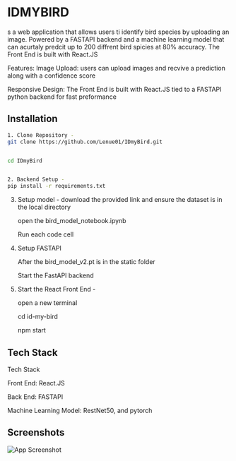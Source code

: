 # IDMYBIRD

s a web application that allows users ti identify bird species by uploading an image. Powered by a FASTAPI backend and a machine learning model that can acurtaly predcit up to 200 diffrent bird spicies at 80% accuracy. The Front End is built with React.JS


Features:
Image Upload: users can upload images and recvive a prediction along with a confidence score

Responsive Design: The Front End is built with React.JS tied to a FASTAPI python backend for fast preformance 





## Installation

```bash
1. Clone Repository -
git clone https://github.com/Lenue01/IDmyBird.git


cd IDmyBird


2. Backend Setup -
pip install -r requirements.txt
```
    

3. Setup model -
   download the provided link and ensure the dataset is in the local directory
   
   
   open the bird_model_notebook.ipynb
   
   
   Run each code cell



4. Setup FASTAPI
   
   
   After the bird_model_v2.pt is in the static folder
   
   
   Start the FastAPI backend

5. Start the React Front End -

   open a new terminal
   
   cd id-my-bird
   
   
   npm start


   

## Tech Stack
Tech Stack

Front End:
React.JS

Back End: 
FASTAPI 

Machine Learning Model: 
RestNet50, and pytorch
## Screenshots

![App Screenshot](https://github.com/user-attachments/assets/493fa4f1-d0a9-4e0a-87ea-873dec712125)


   
   

